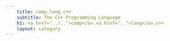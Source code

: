 ```yaml
---
    title: comp.lang.c++
    subtitle: The C++ Programming Language
    h1: <a href="../..">comp</a>.<a href="..">lang</a>.c++
    layout: category
---
```

